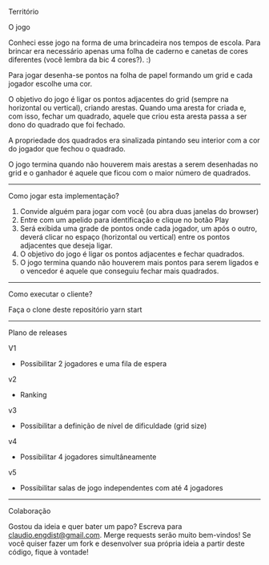 Território

O jogo

Conheci esse jogo na forma de uma brincadeira nos tempos de escola. Para brincar era necessário apenas uma folha de caderno e canetas de cores diferentes (você lembra da bic 4 cores?). :)

Para jogar desenha-se pontos na folha de papel formando um grid e cada jogador escolhe uma cor.

O objetivo do jogo é ligar os pontos adjacentes do grid (sempre na horizontal ou vertical), criando arestas. Quando uma aresta for criada e, com isso, fechar um quadrado, aquele que criou esta aresta passa a ser dono do quadrado que foi fechado.

A propriedade dos quadrados era sinalizada pintando seu interior com a cor do jogador que fechou o quadrado.

O jogo termina quando não houverem mais arestas a serem desenhadas no grid e o ganhador é aquele que ficou com o maior número de quadrados.

----

Como jogar esta implementação?

1. Convide alguém para jogar com você (ou abra duas janelas do browser)
2. Entre com um apelido para identificação e clique no botão Play
3. Será exibida uma grade de pontos onde cada jogador, um após o outro, deverá clicar no espaço (horizontal ou vertical) entre os pontos adjacentes que deseja ligar.
4. O objetivo do jogo é ligar os pontos adjacentes e fechar quadrados.
5. O jogo termina quando não houverem mais pontos para serem ligados e o vencedor é aquele que conseguiu fechar mais quadrados. 

----

Como executar o cliente?

Faça o clone deste repositório
yarn start

----

Plano de releases

V1
- Possibilitar 2 jogadores e uma fila de espera

v2
- Ranking

v3
- Possibilitar a definição de nível de dificuldade (grid size)

v4
- Possibilitar 4 jogadores simultâneamente

v5
- Possibilitar salas de jogo independentes com até 4 jogadores

----

Colaboração

Gostou da ideia e quer bater um papo? Escreva para claudio.engdist@gmail.com.
Merge requests serão muito bem-vindos!
Se você quiser fazer um fork e desenvolver sua própria ideia a partir deste código, fique à vontade!

